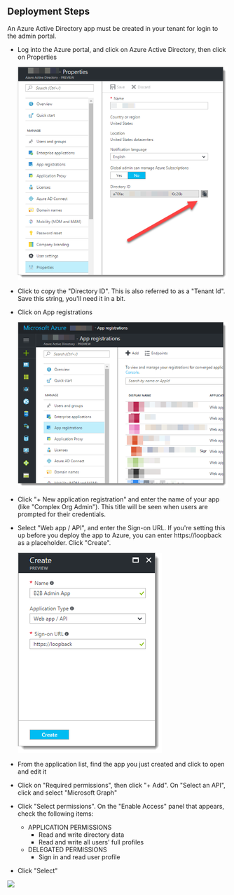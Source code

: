## Deployment Steps

An Azure Active Directory app must be created in your tenant for login to the admin portal.

* Log into the Azure portal, and click on Azure Active Directory, then click on Properties

  ![alt text][App1a]

* Click to copy the "Directory ID". This is also referred to as a "Tenant Id". Save this string, you'll need it in a bit.
* Click on App registrations

  ![alt text][App1]

* Click "+ New application registration" and enter the name of your app (like "Complex Org Admin"). This title will be seen when users are prompted for their credentials.
* Select "Web app / API", and enter the Sign-on URL. If you're setting this up before you deploy the app to Azure, you can enter https://loopback as a placeholder. Click "Create".

  ![alt text][App2]

* From the application list, find the app you just created and click to open and edit it
* Click on "Required permissions", then click "+ Add". On "Select an API", click and select "Microsoft Graph"
* Click "Select permissions". On the "Enable Access" panel that appears, check the following items:
  * APPLICATION PERMISSIONS
    * Read and write directory data
    * Read and write all users' full profiles
  * DELEGATED PERMISSIONS
    * Sign in and read user profile
* Click "Select"


<a target="_blank" href="https://portal.azure.com/#create/Microsoft.Template/uri/https%3A%2F%2Fraw.githubusercontent.com%2FAzure-Samples%2Factive-directory-dotnet-web-ad-complex-org-utility%2Fmaster%2Fazuredeploy.json"><img src="http://azuredeploy.net/deploybutton.png"/></a>


[App1]: ../DocImages/App1.png "Open Azure AD Application Panel"
[App1a]: ../DocImages/App1a.png "Copy tenant id"
[App2]: ../DocImages/App2.png "Create Application"
[App3a]: ../DocImages/App3a.png "Grant permissions"
[App4]: ../DocImages/App4.png "Generate app secret"
[App5]: ../DocImages/App5.png "Copy app id"
[Url]: ../DocImages/Url.png "Copy web URL"
[Url2]: ../DocImages/Url2.png "Update reply address"
[Url3]: ../DocImages/Url3.png "Update home page"
